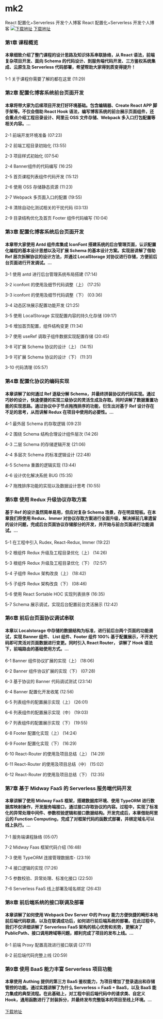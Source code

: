# mk2
React 配置化+Serverless 开发个人博客
React 配置化+Serverless 开发个人博客
[![下载地址](https://img.mukewang.com/szimg/617f536d09170b4105400304.jpg "下载地址")](https://51xueit.vip "下载地址")
[下载地址](https://51xueit.vip "下载地址")
### 第1章 课程概览 

#### 本章细致介绍了整门课程的设计思路及知识体系串联脉络，从 React 语法，前端复杂项目开发、面向 Schema 的代码设计、到服务端代码开发、三方鉴权系统集成、云原生及 Serverless 代码部署，希望帮助大家得到质变得提升！
1-1 关于课程你需要了解的都在这里 (11:29)


### 第2章 配置化博客系统前台页面开发 

#### 本章将带大家为后续项目开发打好环境基础。包含编辑器、Create React APP 脚手架等。不仅会借助 React Hook 语法，编写博客系统的前台展示页面组件，还会重点介绍工程目录设计、阿里云 OSS 文件存储、Webpack 多入口打包配置等相关内容。...
2-1 前端开发环境准备 (07:23)

2-2 前端工程目录初始化 (13:55)

2-3 项目样式初始化 (07:54)

2-4 Banner组件的代码编写 (16:25)

2-5 首页课程列表组件代码开发 (15:12)

2-6 使用 OSS 存储静态资源 (11:23)

2-7 Webpack 多页面入口的配置 (19:55)

2-8 清除自动化测试相关的干扰代码 (03:13)

2-9 目录结构优化及首页 Footer 组件代码编写 (10:04)


### 第3章 配置化博客系统后台页面开发

#### 本章带大家使用 Antd 组件库集成 IconFont 搭建系统的后台管理页面，认识配置化编程的基本设计思想以及可扩展 Schema 的基本设计方案。实现层讲解了借助 Ref 层次拆解协议的设计方法，并通过 LocalStorage 对协议进行存储，方便前后台页面进行开发调试。...
3-1 使用 antd 进行后台管理系统布局搭建 (17:14)

3-2 iconfont 的使用及细节代码调整（上） (17:25)

3-3 iconfont 的使用及细节代码调整（下） (03:36)

3-4 动态区块展示配置功能开发 (21:25)

3-5 使用 LocalStorage 实现配置内容的持久化存储 (09:17)

3-6 增加首页配置，组件结构变更 (11:34)

3-7 使用 useRef 调取子组件数据实现配置存储 (20:45)

3-8 可扩展 Schema 协议的设计（上） (14:15)

3-9 可扩展 Schema 协议的设计（下） (11:31)

3-10 代码清理 (05:57)


### 第4章 配置化协议的编码实现

#### 本章讲解了如何通过 Ref 逐级分解 Schema，并最终拼装协议的代码实现。通过巧妙的设计，快速便捷的实现三级协议的灵活生成及存取。同时讲解了数据重置功能的实现思路。通过协议中子节点拖拽排序的功能，衍生出对基于 Ref 设计存在不足的思考，从而讲解 Redux 在项目中使用的必要性。...
4-1 最外层 Schema 的存取逻辑 (09:23)

4-2 围绕 Schema 结构合理设计组件层次 (14:26)

4-3 二层 Schema 的存储逻辑开发 (21:06)

4-4 多层次 Schema 的标准逻辑设计 (22:48)

4-5 Schema 重置的逻辑实现 (13:44)

4-6 设计优化解决系统 BUG (15:35)

4-7 拖拽排序功能的实现以及数据设计思考 (10:55)


### 第5章 使用 Redux 升级协议存取方案 

#### 基于 Ref 的设计虽然简单易用，但应对复杂 Schema 场景，存在明显短板。在本章我们将使用 Redux、Immer 对协议存取方案进行全面升级，解决掉前几章遗留的设计问题，完成后台页面协议存储部分的开发，并开始与前台页面进行功能调试。...
5-1 在工程中引入 Rudex, React-Redux, Immer (19:22)

5-2 根组件 Redux 升级及工程目录优化（上） (14:26)

5-3 根组件 Redux 升级及工程目录优化（下） (12:57)

5-4 子组件 Redux 架构改良（上） (18:42)

5-5 子组件 Redux 架构改良（下） (08:46)

5-6 使用 React Sortable HOC 实现列表排序 (16:35)

5-7 Schema 展示调试，实现后台配置前台灵活展示 (12:42)


### 第6章 前后台页面协议调试串联

#### 本章以 Localstorage 中存储的数据结构为标准，进行前后台两个页面的功能调试，实现 Banner 组件、 List 组件、Footer 组件 100% 基于配置展示，不开发代码即可灵活对页面数据进行变更。同时引入 React Router， 讲解了 Hook 语法下，前端路由的基础使用方式。...
6-1 Banner 组件协议扩展的实现（上） (18:06)

6-2 Banner 组件协议扩展的实现（下） (07:28)

6-3 基于协议的 Banner 代码调试测试 (23:14)

6-4 Banner 配置化开发收尾 (12:56)

6-5 列表组件的配置展示实现（上） (26:01)

6-6 列表组件的配置展示实现（中） (19:03)

6-7 列表组件的配置展示实现（下） (19:55)

6-8 Footer 配置化实现（上） (14:24)

6-9 Footer 配置化实现（下） (16:29)

6-10 React-Router 的使用及项目总结（上） (14:29)

6-11 React-Router 的使用及项目总结（中） (15:02)

6-12 React-Router 的使用及项目总结（下） (12:35)


### 第7章 基于 Midway FaaS 的 Serverless 服务端代码开发

#### 本章讲解了使用 Midway FaaS 框架，搭建数据库环境、使用 TypeORM 进行数据库映射操作，开发服务端接口，通过接口存取协议的内容。过程中，实现了标准化的异常处理中间件、参数校验逻辑和接口数据结构。开发完成后，本章借助阿里云的 Function Computing，完成了对框架代码的函数式部署，并绑定域名可以线上执行。...
7-1 服务端课程脉络 (05:07)

7-2 Midway Faas 框架代码介绍 (16:48)

7-3 使用 TypeORM 连接管理数据库- (23:19)

7-4 接口逻辑的实现 (17:26)

7-5 参数校验、异常处理、标准化接口 (22:50)

7-6 Serverless FaaS 线上部署及域名绑定 (26:43)


### 第8章 前后端系统的接口联调及部署

#### 本章讲解了如何使用 Webpack Dev Server 中的 Proxy 能力方便快捷的畸形本地前后端代码联调，以及在联调成功后，如何进行前后端系统的部署。在此过程中，我们不仅详细讲解了 Serverless FaaS 架构的核心优势和劣势，更解决了 PublicPath、接口调用跨域等问题，顺利完成了项目的发布上线。...
8-1 前端 Proxy 配置高效进行接口联调 (27:11)

8-2 前后端代码完整上线 (20:59)


### 第9章 使用 BaaS 能力丰富 Serverless 项目功能
#### 本章使用 Authing 提供的第三方 BaaS 鉴权能力，为项目增加了登录退出和存储管控的功能。通过实践讲解了为什么 Serverless = FaaS + BaaS，以及 BaaS 能力集成的典型流程。在此基础上，对工程中前后端代码中的请求类、自定义 Hook，通用函数进行了封装拆分，并最终发布完整版本的项目至线上环境。...

[下载地址](https://51xueit.vip "下载地址")
